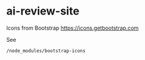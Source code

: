 # ai-review-site

Icons from Bootstrap
https://icons.getbootstrap.com

See 
```
/node_modules/bootstrap-icons
```